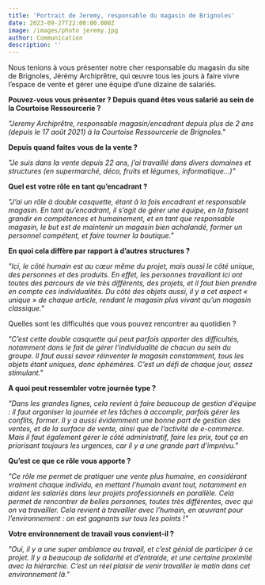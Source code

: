 ```yaml
---
title: 'Portrait de Jeremy, responsable du magasin de Brignoles'
date: 2023-09-27T22:00:00.000Z
image: /images/photo jeremy.jpg
author: Communication
description: ''
---
```


Nous tenions à vous présenter notre cher responsable du magasin du site de Brignoles, Jérémy Archiprêtre, qui œuvre tous les jours à faire vivre l’espace de vente et gérer une équipe d’une dizaine de salariés.

**Pouvez-vous vous présenter ? Depuis quand êtes vous salarié au sein de la Courtoise Ressourcerie ?**

*"Jeremy Archiprêtre, responsable magasin/encadrant depuis plus de 2 ans (depuis le 17 août 2021) à la Courtoise Ressourcerie de Brignoles."*

**Depuis quand faites vous de la vente ?**

*"Je suis dans la vente depuis 22 ans, j’ai travaillé dans divers domaines et structures (en supermarché, déco, fruits et légumes, informatique…)"*

**Quel est votre rôle en tant qu’encadrant ?**

*"J’ai un rôle à double casquette, étant à la fois encadrant et responsable magasin. En tant qu’encadrant, il s’agit de gérer une équipe, en la faisant grandir en compétences et humainement, et en tant que responsable magasin, le but est de maintenir un magasin bien achalandé, former un personnel compétent, et faire tourner la boutique."*

**En quoi cela diffère par rapport à d’autres structures ?**

*"Ici, le côté humain est au cœur même du projet, mais aussi le côté unique, des personnes et des produits. En effet, les personnes travaillant ici ont toutes des parcours de vie très différents, des projets, et il faut bien prendre en compte ces individualités. Du côté des objets aussi, il y a cet aspect « unique » de chaque article, rendant le magasin plus vivant qu’un magasin classique."*

Quelles sont les difficultés que vous pouvez rencontrer au quotidien ?

*"C’est cette double casquette qui peut parfois apporter des difficultés, notamment dans le fait de gérer l’individualité de chacun au sein du groupe. Il faut aussi savoir réinventer le magasin constamment, tous les objets étant uniques, donc éphémères. C’est un défi de chaque jour, assez stimulant."*

**A quoi peut ressembler votre journée type ?**

*"Dans les grandes lignes, cela revient à faire beaucoup de gestion d’équipe : il faut organiser la journée et les tâches à
accomplir, parfois gérer les conflits, former. Il y a aussi évidemment une bonne part de gestion des ventes, et de la surface de vente, ainsi que de l’activité de e-commerce. Mais il faut également gérer le côté administratif, faire les prix, tout ça en priorisant toujours les urgences, car il y a une grande part d’imprévu."*

**Qu’est ce que ce rôle vous apporte ?**

*"Ce rôle me permet de pratiquer une vente plus humaine, en considérant vraiment chaque individu, en mettant l’humain avant tout, notamment en aidant les salariés dans leur projets professionnels en parallèle. Cela permet de rencontrer de belles personnes, toutes très différentes, avec qui on va travailler. Cela revient à travailler avec l’humain, en œuvrant pour
l’environnement : on est gagnants sur tous les points !"*

**Votre environnement de travail vous convient-il ?**

*"Oui, il y a une super ambiance au travail, et c’est génial de participer à ce projet. Il y a beaucoup de solidarité et d’entraide, et une certaine proximité avec la hiérarchie. C’est un réel plaisir de venir travailler le matin dans cet environnement là."*
